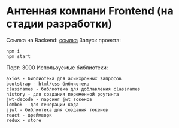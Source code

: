 # Антенная компани Frontend (на стадии разработки)
Ссылка на Backend: [ссылка](https://github.com/Bygaga63/diploma)
Запуск проекта:
```
npm i
npm start
```
Порт: 3000
Используемые библиотеки:
```
axios - библиотека для асинхронных запросов
bootstrap - html/css библиотека
classnames - библиотека для доблавления classnames
history - для создания переменной роутинга
jwt-decode - парсинг jwt токенов
lombok - для генерации кода
jjwt - библиотека для создания токенов
react - фреймворк
redux - store
```
